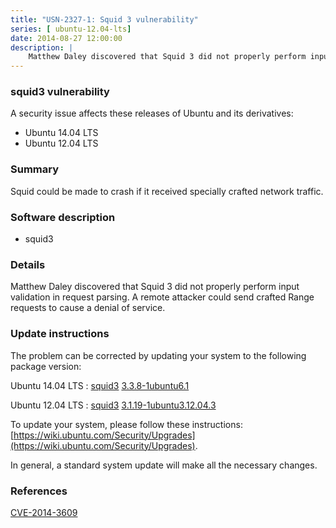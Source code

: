 ```yaml
---
title: "USN-2327-1: Squid 3 vulnerability"
series: [ ubuntu-12.04-lts]
date: 2014-08-27 12:00:00
description: |
    Matthew Daley discovered that Squid 3 did not properly perform input validation in request parsing. A remote attacker could send crafted Range requests to cause a denial of service. 
--- 
```

 
 


### squid3 vulnerability

A security issue affects these releases of Ubuntu and its derivatives:

* Ubuntu 14.04 LTS
* Ubuntu 12.04 LTS

### Summary

Squid could be made to crash if it received specially crafted network traffic.

### Software description

* squid3 

### Details

Matthew Daley discovered that Squid 3 did not properly perform input validation in request parsing. A remote attacker could send crafted Range requests to cause a denial of service. 

### Update instructions

The problem can be corrected by updating your system to the following package version:

Ubuntu 14.04 LTS
 : [squid3](https://launchpad.net/ubuntu/+source/squid3) <span> [3.3.8-1ubuntu6.1](https://launchpad.net/ubuntu/+source/squid3/3.3.8-1ubuntu6.1) </span> 

Ubuntu 12.04 LTS
 : [squid3](https://launchpad.net/ubuntu/+source/squid3) <span> [3.1.19-1ubuntu3.12.04.3](https://launchpad.net/ubuntu/+source/squid3/3.1.19-1ubuntu3.12.04.3) </span> 

To update your system, please follow these instructions: [https://wiki.ubuntu.com/Security/Upgrades](https://wiki.ubuntu.com/Security/Upgrades).

In general, a standard system update will make all the necessary changes. 

### References

 
 [CVE-2014-3609](http://people.ubuntu.com/~ubuntu-security/cve/CVE-2014-3609)
 

